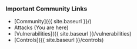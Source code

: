 ### Important Community Links
* [Community]({{ site.baseurl }}/)
* Attacks (You are here)
* [Vulnerabilities]({{ site.baseurl }}/vulnerabilities)
* [Controls]({{ site.baseurl }}/controls)
